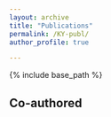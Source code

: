 ```yaml
---
layout: archive
title: "Publications"
permalink: /KY-publ/
author_profile: true

---
```


{% include base_path %}

## Co-authored



